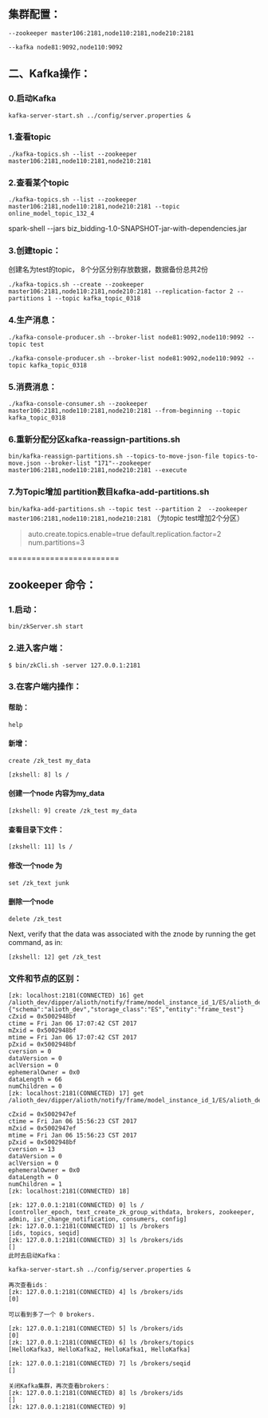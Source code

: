 


## 集群配置：

`--zookeeper master106:2181,node110:2181,node210:2181`

`--kafka node81:9092,node110:9092`


## 二、Kafka操作：

### 0.启动Kafka

`kafka-server-start.sh ../config/server.properties &`

### 1.查看topic
`./kafka-topics.sh --list --zookeeper master106:2181,node110:2181,node210:2181`


### 2.查看某个topic
`./kafka-topics.sh --list --zookeeper master106:2181,node110:2181,node210:2181 --topic online_model_topic_132_4`

spark-shell --jars biz_bidding-1.0-SNAPSHOT-jar-with-dependencies.jar

### 3.创建topic：

创建名为test的topic， 8个分区分别存放数据，数据备份总共2份

`./kafka-topics.sh --create --zookeeper master106:2181,node110:2181,node210:2181 --replication-factor 2 --partitions 1 --topic kafka_topic_0318`

### 4.生产消息：

`./kafka-console-producer.sh --broker-list node81:9092,node110:9092 --topic test`


`./kafka-console-producer.sh --broker-list node81:9092,node110:9092 --topic kafka_topic_0318`

### 5.消费消息：
`./kafka-console-consumer.sh --zookeeper master106:2181,node110:2181,node210:2181 --from-beginning --topic kafka_topic_0318`




### 6.重新分配分区kafka-reassign-partitions.sh

`bin/kafka-reassign-partitions.sh --topics-to-move-json-file topics-to-move.json --broker-list "171"--zookeeper master106:2181,node110:2181,node210:2181 --execute` 


### 7.为Topic增加 partition数目kafka-add-partitions.sh

`bin/kafka-add-partitions.sh --topic test --partition 2  --zookeeper master106:2181,node110:2181,node210:2181` （为topic test增加2个分区）


> auto.create.topics.enable=true
default.replication.factor=2
num.partitions=3



========================

## zookeeper 命令：

### 1.启动：

`bin/zkServer.sh start`

### 2.进入客户端：
`$ bin/zkCli.sh -server 127.0.0.1:2181`

### 3.在客户端内操作：
#### 帮助：
`help`

#### 新增：
`create /zk_test my_data`

`[zkshell: 8] ls /`

#### 创建一个node 内容为my_data
`[zkshell: 9] create /zk_test my_data`

#### 查看目录下文件：
`[zkshell: 11] ls /`

#### 修改一个node 为 

`set /zk_text junk`

#### 删除一个node 

`delete /zk_test`




Next, verify that the data was associated with the znode by running the get command, as in:


`[zkshell: 12] get /zk_test`




### 文件和节点的区别：

```
[zk: localhost:2181(CONNECTED) 16] get /alioth_dev/dipper/alioth/notify/frame/model_instance_id_1/ES/alioth_dev/frame_test
{"schema":"alioth_dev","storage_class":"ES","entity":"frame_test"}
cZxid = 0x5002948bf
ctime = Fri Jan 06 17:07:42 CST 2017
mZxid = 0x5002948bf
mtime = Fri Jan 06 17:07:42 CST 2017
pZxid = 0x5002948bf
cversion = 0
dataVersion = 0
aclVersion = 0
ephemeralOwner = 0x0
dataLength = 66
numChildren = 0
[zk: localhost:2181(CONNECTED) 17] get /alioth_dev/dipper/alioth/notify/frame/model_instance_id_1/ES/alioth_dev

cZxid = 0x5002947ef
ctime = Fri Jan 06 15:56:23 CST 2017
mZxid = 0x5002947ef
mtime = Fri Jan 06 15:56:23 CST 2017
pZxid = 0x5002948bf
cversion = 13
dataVersion = 0
aclVersion = 0
ephemeralOwner = 0x0
dataLength = 0
numChildren = 1
[zk: localhost:2181(CONNECTED) 18]
```


```
[zk: 127.0.0.1:2181(CONNECTED) 0] ls /
[controller_epoch, text_create_zk_group_withdata, brokers, zookeeper, admin, isr_change_notification, consumers, config]
[zk: 127.0.0.1:2181(CONNECTED) 1] ls /brokers
[ids, topics, seqid]
[zk: 127.0.0.1:2181(CONNECTED) 3] ls /brokers/ids
[]
此时去启动Kafka：

kafka-server-start.sh ../config/server.properties &

再次查看ids：
[zk: 127.0.0.1:2181(CONNECTED) 4] ls /brokers/ids
[0]

可以看到多了一个 0 brokers.

[zk: 127.0.0.1:2181(CONNECTED) 5] ls /brokers/ids
[0]
[zk: 127.0.0.1:2181(CONNECTED) 6] ls /brokers/topics
[HelloKafka3, HelloKafka2, HelloKafka1, HelloKafka]

[zk: 127.0.0.1:2181(CONNECTED) 7] ls /brokers/seqid
[]

关闭Kafka集群，再次查看brokers：
[zk: 127.0.0.1:2181(CONNECTED) 8] ls /brokers/ids
[]
[zk: 127.0.0.1:2181(CONNECTED) 9]
```